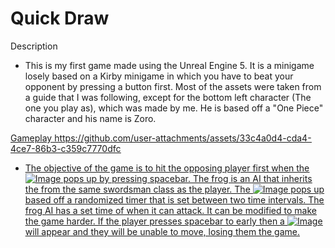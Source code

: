# Quick Draw

Description
- This is my first game made using the Unreal Engine 5. It is a minigame losely based 
on a Kirby minigame in which you have to beat your opponent by pressing a button first.
Most of the assets were taken from a guide that I was following, except for the bottom
left character (The one you play as), which was made by me. He is based off a "One Piece" character
and his name is Zoro.

<u>Gameplay<u>
https://github.com/user-attachments/assets/33c4a0d4-cda4-4ce7-86b3-c359c7770dfc
- The objective of the game is to hit the opposing player first when the ![Image](https://github.com/user-attachments/assets/bffe5dde-8888-4196-a10a-8d9be2dc218a)
pops up by pressing spacebar. The frog is an AI that inherits the from the same swordsman class as the player.
The  ![Image](https://github.com/user-attachments/assets/bffe5dde-8888-4196-a10a-8d9be2dc218a) pops up based off a randomized timer
that is set between two time intervals. The frog AI has a set time of when it can attack. It can be modified to make the game
harder. If the player presses spacebar to early then a  ![Image](https://github.com/user-attachments/assets/bffe5dde-8888-4196-a10a-8d9be2dc218a)
will appear and they will be unable to move, losing them the game.
